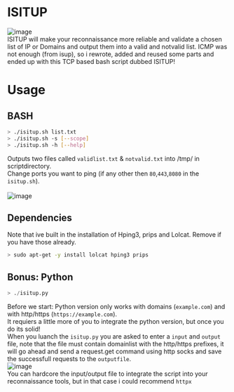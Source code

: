 # ISITUP
![image](https://user-images.githubusercontent.com/8977898/156657079-ca13f13c-9dd4-4431-bf6d-a68a31091938.png)<br>
ISITUP will make your reconnaissance more reliable and validate a chosen list of IP or Domains and output them into a valid and notvalid list.
ICMP was not enough (from isup), so i rewrote, added and reused some parts and ended up with this TCP based bash script dubbed ISITUP!<br>

# Usage
## BASH
```bash
> ./isitup.sh list.txt
> ./isitup.sh -s [--scope]
> ./isitup.sh -h [--help]
```
Outputs two files called ```validlist.txt``` & ```notvalid.txt``` into /tmp/ in scriptdirectory.<br>
Change ports you want to ping (if any other then ```80```,```443```,```8080``` in the ```isitup.sh```).<br><br>
![image](https://i.imgur.com/T6qPNTI.gif)

## Dependencies
Note that ive built in the installation of Hping3, prips and Lolcat. Remove if you have those already.<br>
```bash
> sudo apt-get -y install lolcat hping3 prips
```

## Bonus: Python
```python
> ./isitup.py
```
Before we start: Python version only works with domains (```example.com```) and with http/https (```https://example.com```). \
It requiers a little more of you to integrate the python version, but once you do its solid! \
When you luanch the ```isitup.py``` you are asked to enter a ```input``` and ```output``` file, note that the file must contain domainlist with the http/https prefixes, it will go ahead and send a request.get command using http socks and save the successfull requests to the ```outputfile```. \
![image](https://user-images.githubusercontent.com/8977898/185981647-ca686555-c160-4be0-9dd0-e6a70d9ed27c.png) \
You can hardcore the input/output file to integrate the script into your reconnaissance tools, but in that case i could recommend ```httpx```

